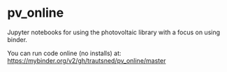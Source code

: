 # pv_online
Jupyter notebooks for using the photovoltaic library with a focus on using binder.

You can run code online (no installs) at:  
https://mybinder.org/v2/gh/trautsned/pv_online/master
